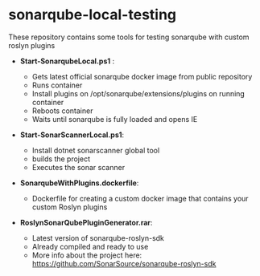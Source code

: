 # sonarqube-local-testing

These repository contains some tools for testing sonarqube with custom roslyn plugins

- **Start-SonarqubeLocal.ps1** : 
  - Gets latest official sonarqube docker image from public repository
  - Runs container 
  - Install plugins on /opt/sonarqube/extensions/plugins on running container
  - Reboots container
  - Waits until sonarqube is fully loaded and opens IE
  
- **Start-SonarScannerLocal.ps1**:
  - Install dotnet sonarscanner global tool
  - builds the project
  - Executes the sonar scanner
  
- **SonarqubeWithPlugins.dockerfile**:
  - Dockerfile for creating a custom docker image that contains your custom Roslyn plugins
  
- **RoslynSonarQubePluginGenerator.rar**:
  - Latest version of sonarqube-roslyn-sdk
  - Already compiled and ready to use
  - More info about the project here: https://github.com/SonarSource/sonarqube-roslyn-sdk

